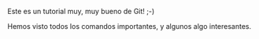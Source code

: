 Este es un tutorial muy, muy bueno de Git! ;-)

Hemos visto todos los comandos importantes, y algunos algo interesantes.